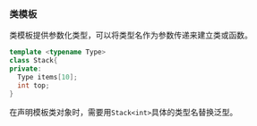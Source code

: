 ### 类模板

类模板提供参数化类型，可以将类型名作为参数传递来建立类或函数。

```cpp
template <typename Type>
class Stack{
private:
  Type items[10];
  int top;
}
```

在声明模板类对象时，需要用`Stack<int>`具体的类型名替换泛型。
